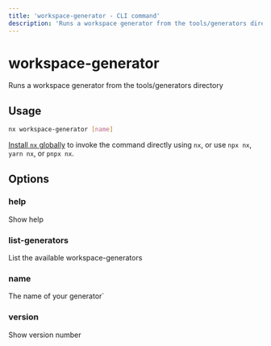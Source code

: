 ```yaml
---
title: 'workspace-generator - CLI command'
description: 'Runs a workspace generator from the tools/generators directory'
---
```


# workspace-generator

Runs a workspace generator from the tools/generators directory

## Usage

```bash
nx workspace-generator [name]
```

[Install `nx` globally](/getting-started/nx-setup#install-nx) to invoke the command directly using `nx`, or use `npx nx`, `yarn nx`, or `pnpx nx`.

## Options

### help

Show help

### list-generators

List the available workspace-generators

### name

The name of your generator`

### version

Show version number

